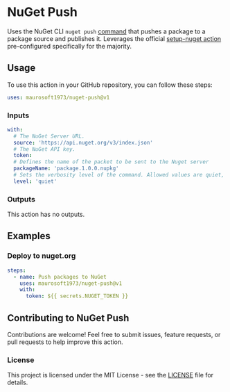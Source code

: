 # NuGet Push

Uses the NuGet CLI `nuget push` [command](https://learn.microsoft.com/en-us/nuget/reference/cli-reference/cli-ref-push) that pushes a package to a package source and publishes it. Leverages the official [setup-nuget action](https://github.com/nuget/setup-nuget/) pre-configured specifically for the majority.

## Usage

To use this action in your GitHub repository, you can follow these steps:

```yaml
uses: maurosoft1973/nuget-push@v1
```

### Inputs

```yaml
with:
  # The NuGet Server URL.
  source: 'https://api.nuget.org/v3/index.json'
  # The NuGet API key.
  token:
  # Defines the name of the packet to be sent to the Nuget server
  packageName: 'package.1.0.0.nupkg'
  # Sets the verbosity level of the command. Allowed values are quiet, normal and detailed.
  level: 'quiet'
```

### Outputs

This action has no outputs.

## Examples

### Deploy to nuget&#46;org

```yaml
steps:
  - name: Push packages to NuGet
    uses: maurosoft1973/nuget-push@v1
    with:
      token: ${{ secrets.NUGET_TOKEN }}
```

## Contributing to NuGet Push

Contributions are welcome! 
Feel free to submit issues, feature requests, or pull requests to help improve this action.

### License

This project is licensed under the MIT License - see the [LICENSE](LICENSE) file for details.
